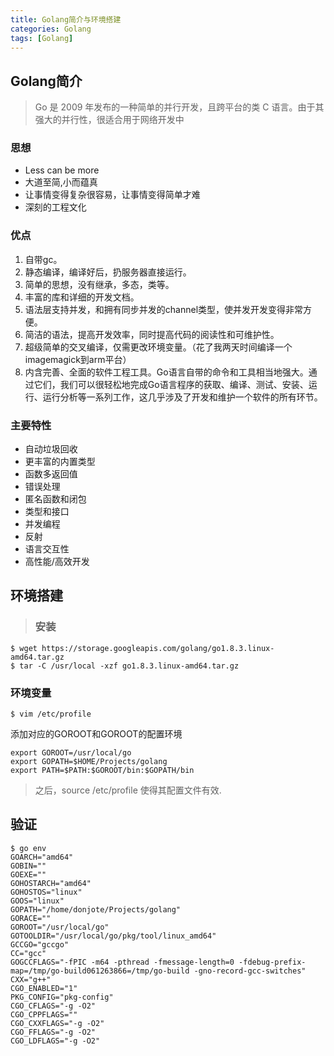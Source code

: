 ```yaml
---
title: Golang简介与环境搭建
categories: Golang
tags: [Golang]
---
```

## Golang简介
>Go 是 2009 年发布的一种简单的并行开发，且跨平台的类 C 语言。由于其强大的并行性，很适合用于网络开发中
### 思想
+ Less can be more
+ 大道至简,小而蕴真
+ 让事情变得复杂很容易，让事情变得简单才难
+ 深刻的工程文化
### 优点
1. 自带gc。
2. 静态编译，编译好后，扔服务器直接运行。
3. 简单的思想，没有继承，多态，类等。
4. 丰富的库和详细的开发文档。
5. 语法层支持并发，和拥有同步并发的channel类型，使并发开发变得非常方便。
6. 简洁的语法，提高开发效率，同时提高代码的阅读性和可维护性。
7. 超级简单的交叉编译，仅需更改环境变量。（花了我两天时间编译一个imagemagick到arm平台）
8. 内含完善、全面的软件工程工具。Go语言自带的命令和工具相当地强大。通过它们，我们可以很轻松地完成Go语言程序的获取、编译、测试、安装、运行、运行分析等一系列工作，这几乎涉及了开发和维护一个软件的所有环节。
### 主要特性
+ 自动垃圾回收
+ 更丰富的内置类型
+ 函数多返回值
+ 错误处理
+ 匿名函数和闭包
+ 类型和接口
+ 并发编程
+ 反射
+ 语言交互性
+ 高性能/高效开发

## 环境搭建
>### 安装
>   
    $ wget https://storage.googleapis.com/golang/go1.8.3.linux-amd64.tar.gz
    $ tar -C /usr/local -xzf go1.8.3.linux-amd64.tar.gz  
### 环境变量
>   
    $ vim /etc/profile
添加对应的GOROOT和GOROOT的配置环境
>   
    export GOROOT=/usr/local/go
    export GOPATH=$HOME/Projects/golang
    export PATH=$PATH:$GOROOT/bin:$GOPATH/bin
>之后，source /etc/profile 使得其配置文件有效.

## 验证
>   
    $ go env
    GOARCH="amd64"
    GOBIN=""
    GOEXE=""
    GOHOSTARCH="amd64"
    GOHOSTOS="linux"
    GOOS="linux"
    GOPATH="/home/donjote/Projects/golang"
    GORACE=""
    GOROOT="/usr/local/go"
    GOTOOLDIR="/usr/local/go/pkg/tool/linux_amd64"
    GCCGO="gccgo"
    CC="gcc"
    GOGCCFLAGS="-fPIC -m64 -pthread -fmessage-length=0 -fdebug-prefix-map=/tmp/go-build061263866=/tmp/go-build -gno-record-gcc-switches"
    CXX="g++"
    CGO_ENABLED="1"
    PKG_CONFIG="pkg-config"
    CGO_CFLAGS="-g -O2"
    CGO_CPPFLAGS=""
    CGO_CXXFLAGS="-g -O2"
    CGO_FFLAGS="-g -O2"
    CGO_LDFLAGS="-g -O2"
